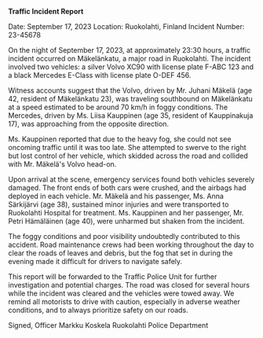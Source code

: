  **Traffic Incident Report**

Date: September 17, 2023
Location: Ruokolahti, Finland
Incident Number: 23-45678

On the night of September 17, 2023, at approximately 23:30 hours, a traffic incident occurred on Mäkelänkatu, a major road in Ruokolahti. The incident involved two vehicles: a silver Volvo XC90 with license plate F-ABC 123 and a black Mercedes E-Class with license plate O-DEF 456.

Witness accounts suggest that the Volvo, driven by Mr. Juhani Mäkelä (age 42, resident of Mäkelänkatu 23), was traveling southbound on Mäkelänkatu at a speed estimated to be around 70 km/h in foggy conditions. The Mercedes, driven by Ms. Liisa Kauppinen (age 35, resident of Kauppinakuja 17), was approaching from the opposite direction.

Ms. Kauppinen reported that due to the heavy fog, she could not see oncoming traffic until it was too late. She attempted to swerve to the right but lost control of her vehicle, which skidded across the road and collided with Mr. Mäkelä's Volvo head-on.

Upon arrival at the scene, emergency services found both vehicles severely damaged. The front ends of both cars were crushed, and the airbags had deployed in each vehicle. Mr. Mäkelä and his passenger, Ms. Anna Särkijärvi (age 38), sustained minor injuries and were transported to Ruokolahti Hospital for treatment. Ms. Kauppinen and her passenger, Mr. Petri Hämäläinen (age 40), were unharmed but shaken from the incident.

The foggy conditions and poor visibility undoubtedly contributed to this accident. Road maintenance crews had been working throughout the day to clear the roads of leaves and debris, but the fog that set in during the evening made it difficult for drivers to navigate safely.

This report will be forwarded to the Traffic Police Unit for further investigation and potential charges. The road was closed for several hours while the incident was cleared and the vehicles were towed away. We remind all motorists to drive with caution, especially in adverse weather conditions, and to always prioritize safety on our roads.

Signed,
Officer Markku Koskela
Ruokolahti Police Department